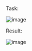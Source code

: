 Task:


![image](https://github.com/Zoro2210/programming/assets/139787644/3b6d76a4-246c-4ff9-a568-975e10d4e3a8)



Result:


![image](https://github.com/Zoro2210/programming/assets/139787644/29a5eb15-32e7-41a9-8540-c8868a8c2733)
